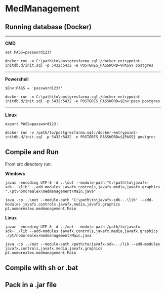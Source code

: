# MedManagement

## Running database (Docker)
--------
**CMD**

```
set PASS=password123!

docker run -v C:\path\to\postgresfarma.sql:/docker-entrypoint-initdb.d/init.sql -p 5432:5432 -e POSTGRES_PASSWORD=%PASS% postgres
```

--------
**Powershell**

```
$Env:PASS = 'password123!'

docker run -v C:\path\to\postgresfarma.sql:/docker-entrypoint-initdb.d/init.sql -p 5432:5432 -e POSTGRES_PASSWORD=$Env:pass postgres
```

--------
**Linux**

```
export PASS=password123!

docker run -v /path/to/postgresfarma.sql:/docker-entrypoint-initdb.d/init.sql -p 5432:5432 -e POSTGRES_PASSWORD=${PASS} postgres
```

## Compile and Run

From src directory run:

**Windows**
```
javac -encoding UTF-8 -d ..\out --module-path "C:\path\to\javafx-sdk-..\lib" --add-modules javafx.controls,javafx.media,javafx.graphics ".\pt\nomorealex\medmanagement\Main.java"
```
```
java -cp ..\out --module-path "C:\path\to\javafx-sdk-..\lib" --add-modules javafx.controls,javafx.media,javafx.graphics pt.nomorealex.medmanagement.Main
```

**Linux**

```
javac -encoding UTF-8 -d ../out --module-path /path/to/javafx-sdk-../lib --add-modules javafx.controls,javafx.media,javafx.graphics ./pt/nomorealex/medmanagement/Main.java
```
```
java -cp ../out --module-path /path/to/javafx-sdk-../lib --add-modules javafx.controls,javafx.media,javafx.graphics pt.nomorealex.medmanagement.Main
```

## Compile with sh or .bat

## Pack in a .jar file
